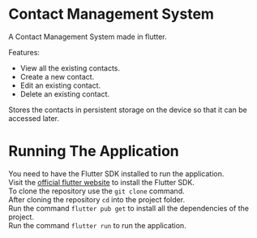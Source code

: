 # Contact Management System

A Contact Management System made in flutter.  

Features:
- View all the existing contacts.
- Create a new contact.
- Edit an existing contact.
- Delete an existing contact.

Stores the contacts in persistent storage on the device so that it can be accessed later.

# Running The Application

You need to have the Flutter SDK installed to run the application.  
Visit the [official flutter website](https://docs.flutter.dev/get-started/install]) to install the Flutter SDK.  
To clone the repository use the `git clone` command.  
After cloning the repository `cd` into the project folder.  
Run the command `flutter pub get` to install all the dependencies of the project.  
Run the command `flutter run` to run the application.